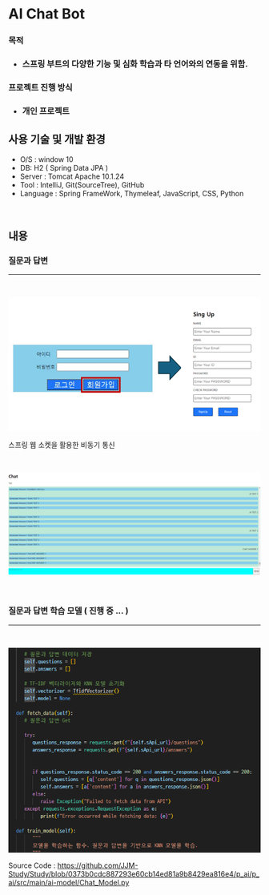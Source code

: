 <h1>AI Chat Bot</h1>

<h3>목적<h3>

 * 스프링 부트의 다양한 기능 및 심화 학습과 타 언어와의 연동을 위함.

<h3>프로젝트 진행 방식<h3>

 * 개인 프로젝트

<h2>사용 기술 및 개발 환경</h2>

 * O/S : window 10
 * DB: H2 ( Spring Data JPA )
 * Server : Tomcat Apache 10.1.24
 * Tool : IntelliJ, Git(SourceTree), GitHub
 * Language : Spring FrameWork, Thymeleaf, JavaScript, CSS, Python

<br>

<h2>내용</h2>

<h3>질문과 답변</h3>
<hr>
<br>

![Image](https://github.com/JJM-Study/jjm/blob/173f10c7a6fb728939400b4f4b8aae500e1f30b8/Repositoiry%20Resources/singup.png)

스프링 웹 소켓을 활용한 비동기 통신

<br>

![Image](https://github.com/JJM-Study/jjm/blob/f27b7357fdbb2b448226866a653d5f43a07059ac/Repositoiry%20Resources/ChatBot/CHAT_Q_and_A_1.png)

<br>

<h3>질문과 답변 학습 모델 ( 진행 중 ... )</h3>
<hr>

<br>

![Image](https://github.com/JJM-Study/jjm/blob/f27b7357fdbb2b448226866a653d5f43a07059ac/Repositoiry%20Resources/ChatBot/AI_Model.png)

Source Code : https://github.com/JJM-Study/Study/blob/0373b0cdc887293e60cb14ed81a9b8429ea816e4/p_ai/p_ai/src/main/ai-model/Chat_Model.py

<br>
